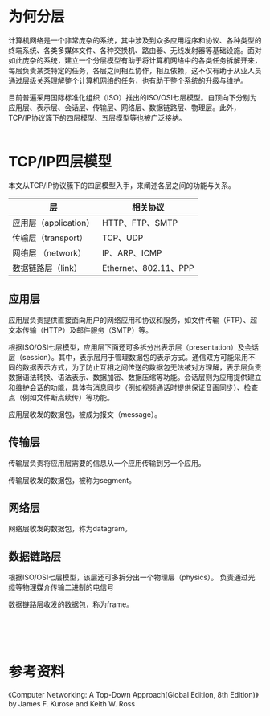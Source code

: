# 为何分层
计算机网络是一个非常庞杂的系统，其中涉及到众多应用程序和协议、各种类型的终端系统、各类多媒体文件、各种交换机、路由器、无线发射器等基础设施。面对如此庞杂的系统，建立一个分层模型有助于将计算机网络中的各类任务拆解开来，每层负责某类特定的任务，各层之间相互协作，相互依赖，这不仅有助于从业人员通过层级关系理解整个计算机网络的任务，也有助于整个系统的升级与维护。

目前普遍采用国际标准化组织（ISO）推出的ISO/OSI七层模型。自顶向下分别为应用层、表示层、会话层、传输层、网络层、数据链路层、物理层。此外，TCP/IP协议簇下的四层模型、五层模型等也被广泛接纳。
<br/><br/>

# TCP/IP四层模型
本文从TCP/IP协议簇下的四层模型入手，来阐述各层之间的功能与关系。

| 层 |  相关协议 |
| -- | -- |
|应用层（application）  | HTTP、FTP、SMTP|
|传输层（transport）|  TCP、UDP |
|网络层 （network）| IP、ARP、ICMP |
|数据链路层（link） | Ethernet、802.11、PPP|

## 应用层
应用层负责提供直接面向用户的网络应用和协议和服务，如文件传输（FTP）、超文本传输（HTTP）及邮件服务（SMTP）等。

根据ISO/OSI七层模型，应用层下面还可多拆分出表示层（presentation）及会话层（session）。其中，表示层用于管理数据包的表示方式。通信双方可能采用不同的数据表示方式，为了防止互相之间传送的数据包无法被对方理解，表示层负责数据语法转换、语法表示、数据加密、数据压缩等功能。会话层则为应用提供建立和维护会话的功能，具体有消息同步（例如视频通话时提供保证音画同步）、检查点（例如文件断点续传）等功能。

应用层收发的数据包，被成为报文（message）。

## 传输层

传输层负责将应用层需要的信息从一个应用传输到另一个应用。

传输层收发的数据包，被称为segment。

## 网络层


网络层收发的数据包，称为datagram。

## 数据链路层


根据ISO/OSI七层模型，该层还可多拆分出一个物理层（physics）。
负责通过光缆等物理媒介传输二进制的电信号

数据链路层收发的数据包，称为frame。
## 

<br/><br/>

# 参考资料
《Computer Networking: A Top-Down Approach(Global Edition, 8th Edition)》 by James F. Kurose and Keith W. Ross
